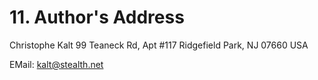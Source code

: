 # 11. Author's Address

Christophe Kalt 99 Teaneck Rd, Apt #117 Ridgefield Park, NJ 07660 USA

EMail: kalt@stealth.net
